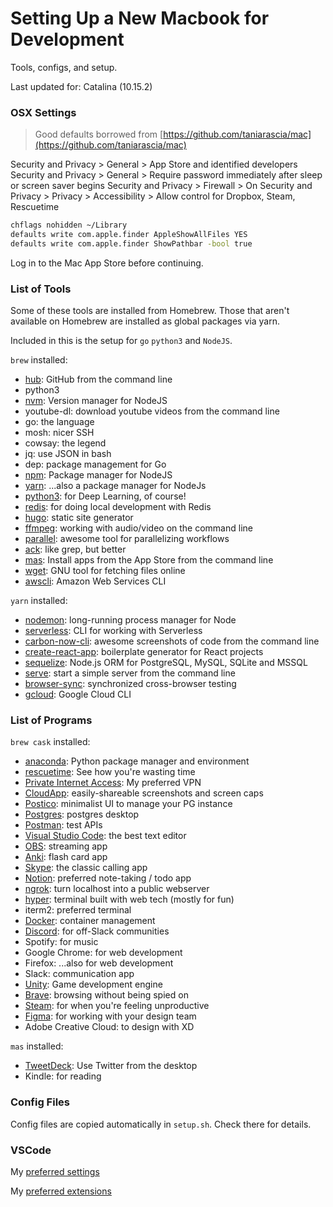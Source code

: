 # Setting Up a New Macbook for Development
Tools, configs, and setup.

Last updated for: Catalina (10.15.2)

### OSX Settings
> Good defaults borrowed from [https://github.com/taniarascia/mac](https://github.com/taniarascia/mac)

Security and Privacy > General > App Store and identified developers
Security and Privacy > General > Require password immediately after sleep or screen saver begins
Security and Privacy > Firewall > On
Security and Privacy > Privacy > Accessibility > Allow control for Dropbox, Steam, Rescuetime

```sh
chflags nohidden ~/Library
defaults write com.apple.finder AppleShowAllFiles YES
defaults write com.apple.finder ShowPathbar -bool true
```

Log in to the Mac App Store before continuing.

### List of Tools
Some of these tools are installed from Homebrew. Those that aren't available on Homebrew are installed as global packages via yarn.

Included in this is the setup for `go` `python3` and `NodeJS`.

`brew` installed:
  - [hub](https://hub.github.com/): GitHub from the command line
  - python3
  - [nvm](https://github.com/nvm-sh/nvm): Version manager for NodeJS
  - youtube-dl: download youtube videos from the command line
  - go: the language
  - mosh: nicer SSH
  - cowsay: the legend
  - jq: use JSON in bash
  - dep: package management for Go
  - [npm](https://www.npmjs.com/): Package manager for NodeJS
  - [yarn](https://yarnpkg.com/en/): ...also a package manager for NodeJs
  - [python3](https://www.python.org/): for Deep Learning, of course!
  - [redis](https://redis.io/topics/rediscli): for doing local development with Redis
  - [hugo](https://gohugo.io/): static site generator
  - [ffmpeg](https://ffmpeg.org): working with audio/video on the command line
  - [parallel](https://www.gnu.org/software/parallel/): awesome tool for parallelizing workflows
  - [ack](https://beyondgrep.com/): like grep, but better
  - [mas](https://github.com/mas-cli/mas): Install apps from the App Store from the command line
  - [wget](https://www.gnu.org/software/wget/): GNU tool for fetching files online
  - [awscli](https://github.com/aws/aws-cli): Amazon Web Services CLI

`yarn` installed:
  - [nodemon](https://nodemon.io/): long-running process manager for Node
  - [serverless](https://serverless.com/framework/docs/providers/aws/cli-reference/): CLI for working with Serverless
  - [carbon-now-cli](https://github.com/mixn/carbon-now-cli): awesome screenshots of code from the command line
  - [create-react-app](https://github.com/facebook/create-react-app): boilerplate generator for React projects
  - [sequelize](https://docs.sequelizejs.com): Node.js ORM for PostgreSQL, MySQL, SQLite and MSSQL
  - [serve](https://www.npmjs.com/package/serve): start a simple server from the command line
  - [browser-sync](https://browsersync.io/): synchronized cross-browser testing
  - [gcloud](https://cloud.google.com/sdk/gcloud/): Google Cloud CLI

### List of Programs

`brew cask` installed:
  - [anaconda](https://www.anaconda.com/distribution/): Python package manager and environment
  - [rescuetime](https://www.rescuetime.com/): See how you're wasting time
  - [Private Internet Access](https://www.privateinternetaccess.com/): My preferred VPN
  - [CloudApp](https://www.getcloudapp.com/): easily-shareable screenshots and screen caps
  - [Postico](https://eggerapps.at/postico/): minimalist UI to manage your PG instance
  - [Postgres](https://www.postgresql.org/): postgres desktop
  - [Postman](https://www.getpostman.com): test APIs
  - [Visual Studio Code](https://code.visualstudio.com/): the best text editor
  - [OBS](https://obsproject.com/): streaming app
  - [Anki](https://apps.ankiweb.net/): flash card app
  - [Skype](https://www.skype.com/en/): the classic calling app
  - [Notion](https://www.notion.so/): preferred note-taking / todo app
  - [ngrok](https://ngrok.com/): turn localhost into a public webserver
  - [hyper](https://hyper.is/): terminal built with web tech (mostly for fun)
  - iterm2: preferred terminal
  - [Docker](https://www.docker.com/products/docker-desktop): container management
  - [Discord](https://discordapp.com/store): for off-Slack communities
  - Spotify: for music
  - Google Chrome: for web development
  - Firefox: ...also for web development
  - Slack: communication app
  - [Unity](https://unity.com/): Game development engine
  - [Brave](https://brave.com/): browsing without being spied on
  - [Steam](https://store.steampowered.com/): for when you're feeling unproductive
  - [Figma](https://www.figma.com/): for working with your design team
  - Adobe Creative Cloud: to design with XD

`mas` installed:
  - [TweetDeck](https://tweetdeck.twitter.com/): Use Twitter from the desktop
  - Kindle: for reading

### Config Files
Config files are copied automatically in `setup.sh`. Check there for details.

### VSCode
My [preferred settings](./vscode/settings.json)

My [preferred extensions](./vscode/vs-code-extensions.sh)

